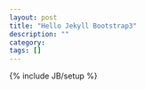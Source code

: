 ```yaml
---
layout: post
title: "Hello Jekyll Bootstrap3"
description: ""
category: 
tags: []
---
```

{% include JB/setup %}
